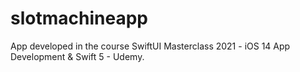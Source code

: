 # slotmachineapp
App developed in the course SwiftUI Masterclass 2021 - iOS 14 App Development &amp; Swift 5 - Udemy.
